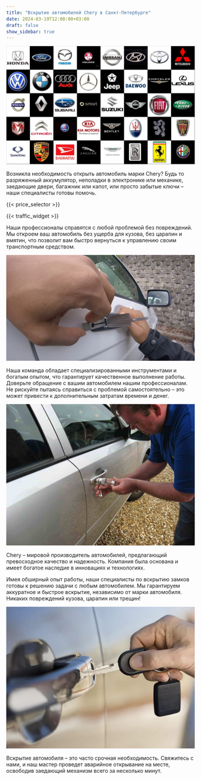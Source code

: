 ```yaml
---
title: "Вскрытие автомобилей Chery в Санкт-Петербурге"
date: 2024-03-19T12:00:00+03:00
draft: false
show_sidebar: true
---
```


![логотипы авто](../car_logo.jpg)

Возникла необходимость открыть автомобиль марки Chery? Будь то разряженный аккумулятор, неполадки в электронике или механике, заедающие двери, багажник или капот, или просто забытые ключи – наши специалисты готовы помочь.

{{< price_selector >}}

{{< traffic_widget >}}

Наши профессионалы справятся с любой проблемой без повреждений. Мы откроем ваш автомобиль без ущерба для кузова, без царапин и вмятин, что позволит вам быстро вернуться к управлению своим транспортным средством.

![вскрытие машины без повреждений](../car.jpg)

Наша команда обладает специализированными инструментами и богатым опытом, что гарантирует качественное выполнение работы. Доверьте обращение с вашим автомобилем нашим профессионалам. Не рискуйте пытаясь справиться с проблемой самостоятельно – это может привести к дополнительным затратам времени и денег.

![процесс вскрытия авто](../car_open.jpg)

Chery – мировой производитель автомобилей, предлагающий превосходное качество и надежность. Компания была основана и имеет богатое наследие в инновациях и технологиях.

Имея обширный опыт работы, наши специалисты по вскрытию замков готовы к решению задачи с любым автомобилем. Мы гарантируем аккуратное и быстрое вскрытие, независимо от марки автомобиля. Никаких повреждений кузова, царапин или трещин!

![ключ от авто](../car_key.jpg)

Вскрытие автомобиля – это часто срочная необходимость. Свяжитесь с нами, и наш мастер проведет аварийное открывание на месте, освободив заедающий механизм всего за несколько минут.